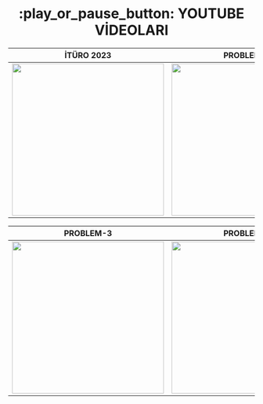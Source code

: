 <h1 align="center">:play_or_pause_button: YOUTUBE VİDEOLARI</h1>

   İTÜRO 2023  |   PROBLEM-1   |   PROBLEM-2
:-------------:|:-------------:|:-------------:
<a href="https://youtu.be/knC-XUWlggE?si=09cnJxuBaTL-8teV" target="_blank"><img src="https://github.com/iturobotolympics/AlgoLAB/assets/151058538/ba0e04c2-3d3c-4926-bc05-c98ce165fb13" width="310" /></a> | <a href="https://youtu.be/FJqByFc4Wok?si=zL2PJRIa56DxflYk" target="_blank"><img src="https://github.com/iturobotolympics/AlgoLAB/assets/151058538/8046b502-c42b-4508-916a-17377d65b3e2" width="310" /></a> | <a href="https://youtu.be/JmyjDYKHOh8?si=uexHK6YvaeefDHg1" target="_blank"><img src="https://github.com/iturobotolympics/AlgoLAB/assets/151058538/13087f43-b9e8-450a-9696-a1ee47f1e373" width="310" /></a>

   PROBLEM-3   |   PROBLEM-4   |   PROBLEM-5
:-------------:|:-------------:|:-------------:
<a href="https://youtu.be/g9flKYRXGK4?si=AoOtPgjPn7i4gVfa" target="_blank"><img src="https://github.com/iturobotolympics/AlgoLAB/assets/151058538/0f316710-526e-42de-bf1c-7bec88df8e96" width="310" /></a> | <a href="https://youtu.be/1Xz3ZYPaptY?si=wDW1mLdINI77i7KB" target="_blank"><img src="https://github.com/iturobotolympics/AlgoLAB/assets/151058538/b9e4e042-100a-418f-a639-e1c75fecd4b7" width="310" /></a> | <a href="https://youtu.be/ia_yV_wWXlU?si=2Cpf_wmnYDny-Y28" target="_blank"><img src="https://github.com/iturobotolympics/AlgoLAB/assets/151058538/3886ba0c-07ed-4424-96df-3bb207c9d53c" width="310" /></a>
